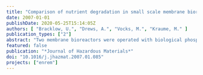 ```yaml
---
title: "Comparison of nutrient degradation in small scale membrane bioreactors fed with synthetic/domestic wastewater"
date: 2007-01-01
publishDate: 2020-05-25T15:14:05Z
authors: [ "Bracklow, U.", "Drews, A.", "Vocks, M.", "Kraume, M." ]
publication_types: ["2"]
abstract: "Two membrane bioreactors were operated with biological phosphorus removal, carbon degradation and denitrification to check how comparable and representative they were compared to full-scale plants. One was fed with synthetic municipal wastewater and was switched from pre- to post-denitrification without carbon dosing. The influent of the second plant was drawn from a separate sewer. This plant worked the whole time with post-denitrification without carbon dosing. The synthetic wastewater was designed to achieve a realistic COD:TN:TP ratio and tested for long time biodegradability. The eliminations were >94% (COD) and >97% (TP) for both plants. This was within the range of commercial plants, as well as the TN elimination for the pre-denitrification of plant I (>75%). The eliminations of TN for post-denitrification were above 80% for both plants despite the high influent concentrations and the missing carbon source for post-DN. A calculation of the nitrification rates gave values similar to those found in literature (1–6 mgN/(gMLVSS h)). A comparison of the denitrification showed expected rates for pre-denitrification (7.5 mgN/(gMLVSS h)) for plant I. The values (on average 1.8 mgN/(gMLVSS h)) for post-denitrification in plant II were higher than endogenous denitrification rates which are commonly reported as 0.2–0.8 mgN/(gMLVSS h). The rates for post-denitrification in plant I were only slightly higher than endogenous ones (0.9 mgN/(gMLVSS h))."
featured: false
publication: "*Journal of Hazardous Materials*"
doi: "10.1016/j.jhazmat.2007.01.085"
projects: ["enrem"]
---
```


